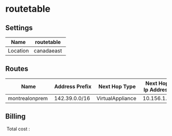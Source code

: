 # routetable

## Settings


| Name | routetable  |
| --- | --- |
| Location | canadaeast  |



## Routes


| Name | Address Prefix | Next Hop Type | Next Hop Ip Address |
| --- | --- | --- | --- |
| montrealonprem  | 142.39.0.0/16  | VirtualAppliance  | 10.156.1.4  |





## Billing
 Total cost : 
